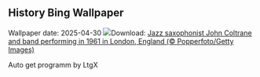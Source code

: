 ## History Bing Wallpaper
Wallpaper date: 2025-04-30
![](https://www.bing.com/th?id=OHR.ColtraneBand_EN-GB9213132534_UHD.jpg&w=1000)Download: [Jazz saxophonist John Coltrane and band performing in 1961 in London, England (© Popperfoto/Getty Images)](https://www.bing.com/th?id=OHR.ColtraneBand_EN-GB9213132534_UHD.jpg)

Auto get programm by LtgX
